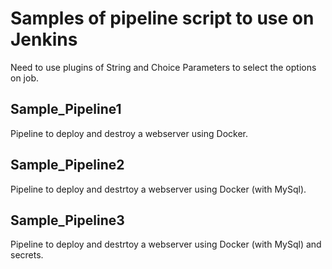 # Samples of pipeline script to use on Jenkins
Need to use plugins of String and Choice Parameters to select the options on job.

## Sample_Pipeline1
Pipeline to deploy and destroy a webserver using Docker.

## Sample_Pipeline2
Pipeline to deploy and destrtoy a webserver using Docker (with MySql).

## Sample_Pipeline3
Pipeline to deploy and destrtoy a webserver using Docker (with MySql) and secrets.
